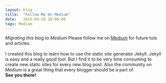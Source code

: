 ```yaml
---
layout: blog
title:  "Follow Me On Medium"
date:   2016-04-26 18:00:00
tags: Medium
---
```


<i>Migrating this blog to Medium</i>
Please follow me on <a href="https://medium.com/@Osterberg" target="_new">Medium</a>
for future tuts and articles.
<br/>
<br/>
I created this blog to learn how to use the static site generator Jekyll.
Jekyll is easy and a really good tool. But I find it to be very time consuming
to create new static sites for every new blog post. Also the community on Medium
is a great thing that every blogger should be a part of.
<br/>
<strong>See you there!</strong>